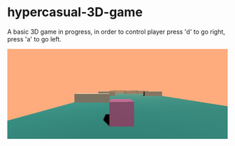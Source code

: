 # hypercasual-3D-game
A basic 3D game in progress, in order to control player press 'd' to go right, press 'a' to go left.

![](https://github.com/shrutimundargi/dodge-the-blocks-3D/blob/master/try.gif)
